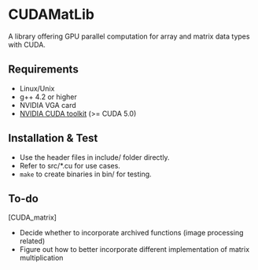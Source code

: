 CUDAMatLib
==========
A library offering GPU parallel computation for array and matrix data types with CUDA.

Requirements
------------
* Linux/Unix
* g++ 4.2 or higher
* NVIDIA VGA card
* [NVIDIA CUDA toolkit](https://developer.nvidia.com/cuda-downloads) (>= CUDA 5.0)

Installation & Test
-------------------
* Use the header files in include/ folder directly.
* Refer to src/\*.cu for use cases.
* `make` to create binaries in bin/ for testing.

To-do
-----
[CUDA\_matrix]
- Decide whether to incorporate archived functions (image processing related)
- Figure out how to better incorporate different implementation of matrix multiplication
